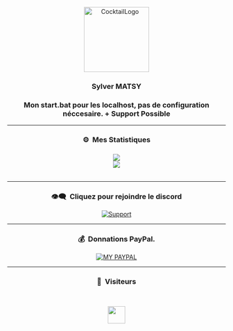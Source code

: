 <p align="center">
  <img width="150px" src="https://i.imgur.com/r07H3Mu.png" align="center" alt="CocktailLogo" />
</p>

### <p align="center">Sylver MATSY</p>


### <p align="center">Mon start.bat pour les localhost, pas de configuration néccesaire. + Support Possible</p>

-----

### <p align="center">⚙️ &nbsp;Mes Statistiques</p>

### <p align="center"></p>

<p align="center">
  <img
    src="https://github-readme-stats.vercel.app/api/top-langs/?username=sylvermatsy&layout=compact&theme=github_dark&hide_border=true"
  />
  <br>
  <img
    src="https://github-readme-stats.vercel.app/api?username=sylvermatsy&count_private=true&include_all_commits=true&show_icons=true&theme=github_dark&hide_title=true&hide_border=true"
  />
  <br><br>
</p>

-----

### <p align="center">👁️‍🗨️ &nbsp;Cliquez pour rejoindre le discord</p>

<p align="center">
<a href="https://discord.gg/cocktaildev">
    <img
      alt="Support"
      src="https://img.shields.io/badge/discord-5865F2?logo=discord&logoColor=white&style=for-the-badge"
    />
  </a>
</p>

-----

### <p align="center">💰 &nbsp;Donnations PayPal.</p>

<p align="center">
<a href="https://www.paypal.me/symatsy">
    <img
      alt="MY PAYPAL"
      src="https://ionicabizau.github.io/badges/paypal.svg"
    />
  </a>
</p>

-----

### <p align="center">👀 &nbsp;Visiteurs</p>
<br>

<p align="center">
  <img height="40em" src="https://profile-counter.glitch.me/sylvermatsy/count.svg" />
</p>

<!--
- [![paypal.me/symatsy](https://ionicabizau.github.io/badges/paypal.svg)](https://www.paypal.me/symatsy)
-->
